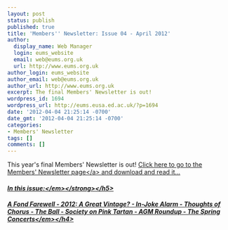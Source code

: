 ```yaml
---
layout: post
status: publish
published: true
title: 'Members'' Newsletter: Issue 04 - April 2012'
author:
  display_name: Web Manager
  login: eums_website
  email: web@eums.org.uk
  url: http://www.eums.org.uk
author_login: eums_website
author_email: web@eums.org.uk
author_url: http://www.eums.org.uk
excerpt: The final Members' Newsletter is out!
wordpress_id: 1694
wordpress_url: http://eums.eusa.ed.ac.uk/?p=1694
date: '2012-04-04 21:25:14 -0700'
date_gmt: '2012-04-04 21:25:14 -0700'
categories:
- Members' Newsletter
tags: []
comments: []
---
```

<p>This year's final Members' Newsletter is out! <a title="Members' Newsletter" href="http:&#47;&#47;eums.eusa.ed.ac.uk&#47;society&#47;membership&#47;newsletter&#47;">Click here to go to the Members' Newsletter page<&#47;a> and download and read it...</p>
<h5><strong><em>In this issue:<&#47;em><&#47;strong><&#47;h5></p>
<h4><em>A Fond Farewell - 2012: A Great Vintage? - In-Joke Alarm - Thoughts of Chorus - The Ball - Society on Pink Tartan - AGM Roundup - The Spring Concerts<&#47;em><&#47;h4></p>
